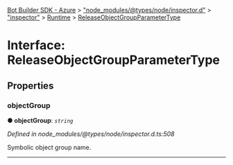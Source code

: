 [Bot Builder SDK - Azure](../README.md) > ["node_modules/@types/node/inspector.d"](../modules/_node_modules__types_node_inspector_d_.md) > ["inspector"](../modules/_node_modules__types_node_inspector_d_._inspector_.md) > [Runtime](../modules/_node_modules__types_node_inspector_d_._inspector_.runtime.md) > [ReleaseObjectGroupParameterType](../interfaces/_node_modules__types_node_inspector_d_._inspector_.runtime.releaseobjectgroupparametertype.md)



# Interface: ReleaseObjectGroupParameterType


## Properties
<a id="objectgroup"></a>

###  objectGroup

**●  objectGroup**:  *`string`* 

*Defined in node_modules/@types/node/inspector.d.ts:508*



Symbolic object group name.




___


